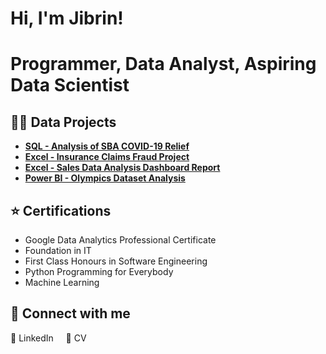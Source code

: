 <h1>Hi, I'm Jibrin!</h1>
<h1><a>Programmer</a>, <a>Data Analyst</a>, <a>Aspiring Data Scientist</a></h1>

<h2>👨‍💻 Data Projects</h2>

- **[SQL - Analysis of SBA COVID-19 Relief](https://github.com/Adnanisme/SQL-Analysis-Trends-and-Impacts-of-SBA-s-PPP-Loans/blob/main/README.md)**
- **[Excel - Insurance Claims Fraud Project](https://github.com/Adnanisme/Insurance-Claims-Fraud-Project)**
- **[Excel - Sales Data Analysis Dashboard Report](https://github.com/Adnanisme/Kinetix-Ventures-Sales-Data-Analysis-Dashboard-Report/blob/main/README.md)**
- **[Power BI - Olympics Dataset Analysis](https://github.com/Adnanisme/Olympics-PowerBI-Report/blob/main/README.md)**

## :star: Certifications

- Google Data Analytics Professional Certificate  
- Foundation in IT  
- First Class Honours in Software Engineering  
- Python Programming for Everybody  
- Machine Learning  

<h2>🤳 Connect with me</h2>

<a href="https://www.linkedin.com/in/jibrin-tijjani-388b07250/" style="text-decoration: none;">
    🔗 LinkedIn
</a>
&nbsp;&nbsp;&nbsp;
<a href="https://lime-carmita-21.tiiny.site" style="text-decoration: none;">
    📄 CV
</a>




